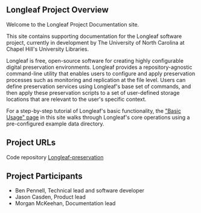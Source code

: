## Longleaf Project Overview

Welcome to the Longleaf Project Documentation site.

This site contains supporting documentation for the Longleaf software project, currently in development by The University of North Carolina at Chapel Hill's University Libraries.  

Longleaf is free, open-source software for creating highly configurable digital preservation environments. Longleaf provides a repository-agnostic command-line utility that enables users to configure and apply preservation processes such as monitoring and replication at the file level. Users can define preservation services using Longleaf's base set of commands, and then apply these preservation scripts to a set of user-defined storage locations that are relevant to the user's specific context.

For a step-by-step tutorial of Longleaf's basic functionality, the ["Basic Usage" page](quickstart.md) in this site walks through Longleaf's core operations using a pre-configured example data directory.

## Project URLs

Code repository [Longleaf-preservation ](https://github.com/UNC-Libraries/longleaf-preservation)

## Project Participants

* Ben Pennell, Technical lead and software developer
* Jason Casden, Product lead
* Morgan McKeehan, Documentation lead
